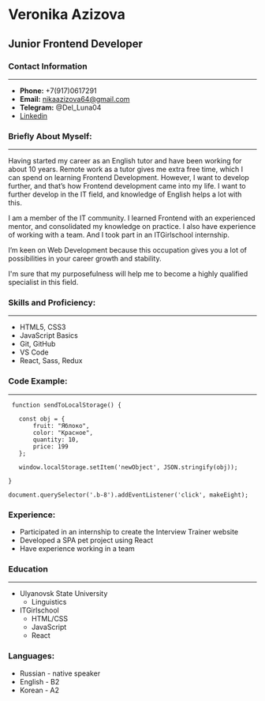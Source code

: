 # Veronika Azizova
## Junior Frontend Developer

### Contact Information
--------
- **Phone:** +7(917)0617291
- **Email:** nikaazizova64@gmail.com
- **Telegram:** @Del_Luna04
- [Linkedin](https://www.linkedin.com/in/veronika-azizova-066aa3282/)

### Briefly About Myself:
-------
Having started my career as an English tutor and have been working for about 10 years. Remote work as a tutor gives me extra free time, which I can spend on learning Frontend Development. However, I want to develop further,
 and that’s how Frontend development came into my life. I want to further develop in the IT field, and
 knowledge of English helps a lot with this.

 I am a member of the IT community. I learned Frontend with an experienced mentor, and consolidated my knowledge on
 practice. I also have experience of working with a team. And I took part in an ITGirlschool internship.

 I’m keen on Web Development because this occupation gives you a lot of possibilities in your career growth and stability.

 I'm sure that my purposefulness will help me to become a highly qualified specialist in this field.

 ### Skills and Proficiency:
 -------
 - HTML5, CSS3
 - JavaScript Basics
 - Git, GitHub
 - VS Code
 - React, Sass, Redux
  
 ### Code Example:
 -------

 `````
  function sendToLocalStorage() {
	
	const obj = {
		fruit: "Яблоко",
		color: "Красное",
		quantity: 10,
		price: 199
	};

	window.localStorage.setItem('newObject', JSON.stringify(obj));
	
}

document.querySelector('.b-8').addEventListener('click', makeEight);
`````

### Experience:
- Participated in an internship to create the Interview Trainer website
- Developed a SPA pet project using React
- Have experience working in a team

### Education
------
- Ulyanovsk State University
   - Linguistics
- ITGirlschool
   - HTML/CSS
   - JavaScript
   - React

### Languages:

- Russian - native speaker
- English - B2
- Korean - A2
